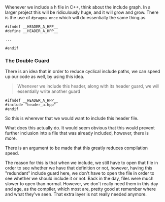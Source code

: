 Whenever we include a h file in C++, think about the include graph. 
In a larger project this will be ridiculously huge, and it will grow and grow. 
There is the use of `#pragma once` which will do essentially the same thing as 
```
#ifndef __HEADER_A_HPP__
#define __HEADER_A_HPP__

... 

#endif
```

### The Double Guard
There is an idea that in order to reduce cyclical include paths, we can speed up our code as well, by using this idea. 
>Whenever we include this header, along with its header guard, we will essentially write another guard

```
#ifndef __HEADER_A_HPP__
#include "header_a.hpp"
#endif
```

So this is wherever that we would want to include this header file. 

What does this actually do. It would seem obvious that this would prevent further inclusion into a file that was already included, however, there is more. 

There is an argument to be made that this greatly reduces compilation speed. 

The reason for this is that when we include, we still have to open that file in order to see whether we have that definition or not, however, having this "redundant" include guard here, we don't have to open the file in order to see whether we should include it or not. 
Back in the day, files were much slower to open than normal. 
However, we don't really need them in this day and age, as the compiler, which most are, pretty good at remember where and what they've seen. 
That extra layer is not really needed anymore. 

